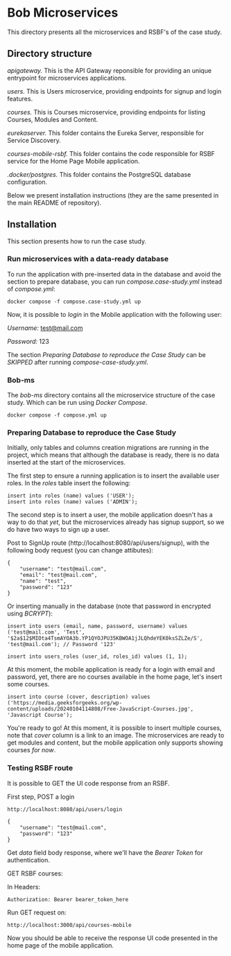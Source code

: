 # Bob Microservices

This directory presents all the microservices and RSBF's of the case study.

## Directory structure

*apigateway.* This is the API Gateway reponsible for providing an unique entrypoint for microservices applications.

*users.* This is Users microservice, providing endpoints for signup and login features.

*courses.* This is Courses microservice, providing endpoints for listing Courses, Modules and Content.

*eurekaserver.* This folder contains the Eureka Server, responsible for Service Discovery.

*courses-mobile-rsbf.* This folder contains the code responsible for RSBF service for the Home Page Mobile application.

*.docker/postgres.* This folder contains the PostgreSQL database configuration.

Below we present installation instructions (they are the same presented in the main README of repository).

## Installation

This section presents how to run the case study.

### Run microservices with a data-ready database

To run the application with pre-inserted data in the database and avoid the section to prepare database, you can run *compose.case-study.yml* instead of *compose.yml*:

    docker compose -f compose.case-study.yml up

Now, it is possible to *login* in the Mobile application with the following user:

*Username:* test@mail.com

*Password:* 123

The section *Preparing Database to reproduce the Case Study* can be *SKIPPED* after running *compose-case-study.yml*.

### Bob-ms

The *bob-ms* directory contains all the microservice structure of the case study. Which can be run using *Docker Compose*.

    docker compose -f compose.yml up

### Preparing Database to reproduce the Case Study

Initially, only tables and columns creation migrations are running in the project, which means that although the database is ready, there is no data inserted at the start of the microservices.

The first step to ensure a running application is to insert the available user roles. In the *roles* table insert the following:

    insert into roles (name) values ('USER');
    insert into roles (name) values ('ADMIN');

The second step is to insert a user, the mobile application doesn't has a way to do that *yet*, but the microservices already has signup support, so we do have two ways to sign up a user.

Post to SignUp route (http://localhost:8080/api/users/signup), with the following body request (you can change attibutes):

    {
    	"username": "test@mail.com",
    	"email": "test@mail.com",
    	"name": "test",
    	"password": "123"
    }

Or inserting manually in the database (note that password in encrypted using *BCRYPT*):

    insert into users (email, name, password, username) values ('test@mail.com', 'Test', '$2a$12$MIOta4TsmAYOA3b.YP1QYOJPU35KBWOA1jJLQhdeYEK0ksSZLZe/S', 'test@mail.com'); // Password '123'

    insert into users_roles (user_id, roles_id) values (1, 1);

At this moment, the mobile application is ready for a login with email and password, yet, there are no courses available in the home page, let's insert some courses.

    insert into course (cover, description) values ('https://media.geeksforgeeks.org/wp-content/uploads/20240104114808/Free-JavaScript-Courses.jpg', 'Javascript Course');

You're ready to go! At this moment, it is possible to insert multiple courses, note that *cover* column is a link to an image. The microservices are ready to get modules and content, but the mobile application only supports showing courses *for now*.

### Testing RSBF route

It is possible to GET the UI code response from an RSBF.

First step, POST a login

    http://localhost:8080/api/users/login

    {
	    "username": "test@mail.com",
	    "password": "123"
    }

Get *data* field body response, where we'll have the *Bearer Token* for authentication.

GET RSBF courses:

In Headers:
    
    Authorization: Bearer bearer_token_here

Run GET request on:

    http://localhost:3000/api/courses-mobile

Now you should be able to receive the response UI code presented in the home page of the mobile application.
